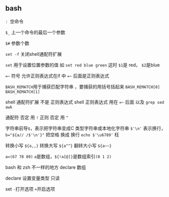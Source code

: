 ## bash
`: `空命令

`$_` 上一个命令的最后一个参数

`$#` 参数个数

`set -f` 关闭shell通配符扩展

`set` 用于设置位置参数的值
如 `set red blue green`
这时 `$1`是 red， `$2`是blue

`=~` 符号 允许正则表达式在if 中
`=~` 后面是正则表达式

`BASH_REMATCH`用于捕获匹配字符串 ，要捕获的用括号括起来
`BASH_REMATCH[0]`
`BASH_REMATCH[1]`

shell 通配符扩展 不是 正则表达式
shell 正则表达式 用在 `=~` 后面
以及 `grep sed awk`

通配符 否定 用 `!`
正则 否定 用 `^`

字符串前导`$`，表示把字符串变成C 类型字符串或本地化字符串
`$'\n'` 表示换行， `b="${a// /$'\n'}"` 把空格 换成 换行
`echo $'\u6789'` 枉

转换小写
`${a,,}`
转换大写
`${a^^}`
翻转大小写
`${a~~}`

`a=(67 78 89)`
`a`是数组，`${!a[@]}`是数组索引`(0 1 2)`

bash 和 zsh 不一样的地方
declare   数组


declare 设置变量类型 只读

set `-`打开选项 `+`开启选项


<!--stackedit_data:
eyJoaXN0b3J5IjpbMjg3MTA4NDQ3LDUxOTgyMjYyOSwyMTI0Nj
Q3NjU5LC0xMDA2MzkxMDE5LC0xMzM4Mzk1MzgyLDczMDk5ODEx
Nl19
-->
